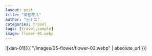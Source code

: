 ```yaml
---
layout: post
title: "那些花儿"
author: "王十二"
categories: travel
tags: [travel,sample]
image: flower-01.webp
---
```


![xian-01]({{ "/images/05-flower/flower-02.webp" | absolute_url }})
